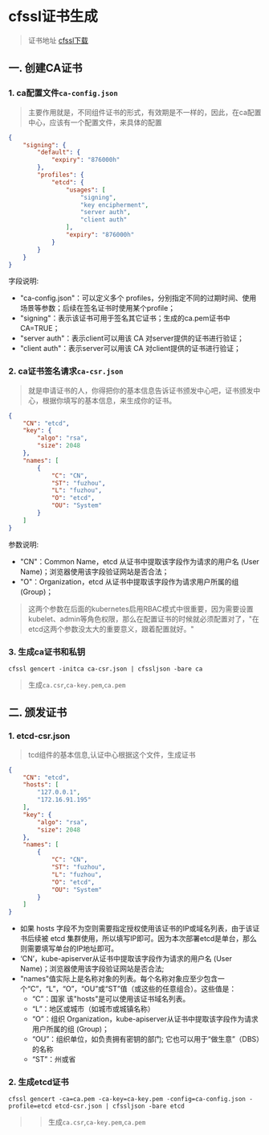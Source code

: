 
# cfssl证书生成

> 证书地址 [cfssl下载](https://github.com/cloudflare/cfssl)

## 一. 创建CA证书

### 1. ca配置文件`ca-config.json`

> 主要作用就是，不同组件证书的形式，有效期是不一样的，因此，在ca配置中心，应该有一个配置文件，来具体的配置

```json
{
    "signing": {
        "default": {
            "expiry": "876000h"
        },
        "profiles": {
            "etcd": {
                "usages": [
                    "signing",
                    "key encipherment",
                    "server auth",
                    "client auth"
                ],
                "expiry": "876000h"
            }
        }
    }
}
```

字段说明:

- "ca-config.json"：可以定义多个 profiles，分别指定不同的过期时间、使用场景等参数；后续在签名证书时使用某个profile；
- "signing"：表示该证书可用于签名其它证书；生成的ca.pem证书中CA=TRUE；
- "server auth"：表示client可以用该 CA 对server提供的证书进行验证；
- "client auth"：表示server可以用该 CA 对client提供的证书进行验证；

### 2. ca证书签名请求`ca-csr.json`

> 就是申请证书的人，你得把你的基本信息告诉证书颁发中心吧，证书颁发中心，根据你填写的基本信息，来生成你的证书。

```json
{
    "CN": "etcd",
    "key": {
        "algo": "rsa",
        "size": 2048
    },
    "names": [
        {
            "C": "CN",
            "ST": "fuzhou",
            "L": "fuzhou",
            "O": "etcd",
            "OU": "System"
        }
    ]
}
```

参数说明:

- "CN"：Common Name，etcd 从证书中提取该字段作为请求的用户名 (User Name)；浏览器使用该字段验证网站是否合法；
- "O"：Organization，etcd 从证书中提取该字段作为请求用户所属的组 (Group)；

> 这两个参数在后面的kubernetes启用RBAC模式中很重要，因为需要设置kubelet、admin等角色权限，那么在配置证书的时候就必须配置对了，"在etcd这两个参数没太大的重要意义，跟着配置就好。"

### 3. 生成ca证书和私钥

```shell
cfssl gencert -initca ca-csr.json | cfssljson -bare ca
```

> 生成`ca.csr`,`ca-key.pem`,`ca.pem`

## 二. 颁发证书

### 1. etcd-csr.json

> tcd组件的基本信息,认证中心根据这个文件，生成证书

```json
{
    "CN": "etcd",
    "hosts": [
        "127.0.0.1",
        "172.16.91.195"
    ],
    "key": {
        "algo": "rsa",
        "size": 2048
    },
    "names": [
        {
            "C": "CN",
            "ST": "fuzhou",
            "L": "fuzhou",
            "O": "etcd",
            "OU": "System"
        }
    ]
}
```

- 如果 hosts 字段不为空则需要指定授权使用该证书的IP或域名列表，由于该证书后续被 etcd 集群使用，所以填写IP即可。因为本次部署etcd是单台，那么则需要填写单台的IP地址即可。  
- ‘CN’，kube-apiserver从证书中提取该字段作为请求的用户名 (User Name)；浏览器使用该字段验证网站是否合法;
- "names"值实际上是名称对象的列表。每个名称对象应至少包含一个“C”，“L”，“O”，“OU”或“ST”值（或这些的任意组合）。这些值是：
  - “C”：国家 该"hosts"是可以使用该证书域名列表。
  - “L”：地区或城市（如城市或城镇名称）
  - “O”：组织 Organization，kube-apiserver从证书中提取该字段作为请求用户所属的组 (Group)；
  - “OU”：组织单位，如负责拥有密钥的部门; 它也可以用于“做生意”（DBS）的名称
  - “ST”：州或省

### 2. 生成etcd证书

```shell
cfssl gencert -ca=ca.pem -ca-key=ca-key.pem -config=ca-config.json -profile=etcd etcd-csr.json | cfssljson -bare etcd
```

> > 生成`ca.csr`,`ca-key.pem`,`ca.pem`